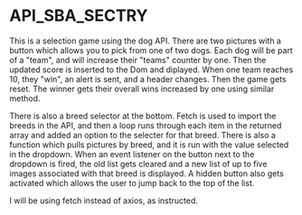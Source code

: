 # API_SBA_SECTRY


This is a selection game using the dog API.  There are two pictures with a button which allows you to pick from one of two dogs.  Each dog will be part of a "team", and will increase their "teams" counter by one.  Then the updated score is inserted to the Dom and diplayed.  When one team reaches 10, they "win", an alert is sent, and a header changes. Then the game gets reset. The winner gets their overall wins increased by one using similar method.

There is also a breed selector at the bottom. Fetch is used to import the breeds in the API, and then a loop runs through each item in the returned array and added an option to the selecter for that breed. There is also a function which pulls pictures by breed, and it is run with the value selected in the dropdown. When an event listener on the button next to the dropdown is fired, the old list gets cleared and a new list of up to five images associated with that breed is displayed. A hidden button also gets activated which allows the user to jump back to the top of the list.

I will be using fetch instead of axios, as instructed.